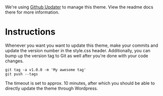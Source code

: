 We're using [Github Updater](https://github.com/afragen/github-updater) to manage this theme. View the readme docs there for more information.

# Instructions

Whenever you want you want to update this theme, make your commits and update the version number in the style.css header. Additionally, you can bump up the version tag to Git as well after you're done with your code changes.

    git tag -a v1.0.0 -m 'My awesome tag'
    git push --tags

The timeout is set to approx. 10 minutes, after which you should be able to directly update the theme through Wordpress.